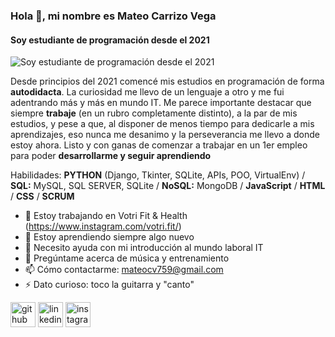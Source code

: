 ### Hola 👋, mi nombre es Mateo Carrizo Vega
#### Soy estudiante de programación desde el 2021
![Soy estudiante de programación desde el 2021](https://previews.123rf.com/images/karpenkoilia/karpenkoilia1806/karpenkoilia180600011/102988806-vector-line-web-concept-for-programming-linear-web-banner-for-coding-.jpg)

Desde principios del 2021 comencé mis estudios en programación de forma **autodidacta**. La curiosidad me llevo de un lenguaje a otro y me fui adentrando más y más en mundo IT. Me parece importante destacar que siempre **trabaje** (en un rubro completamente distinto), a la par de mis estudios, y pese a que, al disponer de menos tiempo para dedicarle a mis aprendizajes, eso nunca me desanimo y la perseverancia me llevo a donde estoy ahora. Listo y con ganas de comenzar a trabajar en un 1er empleo para poder **desarrollarme y seguir aprendiendo**

Habilidades: **PYTHON** (Django, Tkinter, SQLite, APIs, POO, VirtualEnv) / **SQL:** MySQL, SQL SERVER, SQLite / **NoSQL:** MongoDB / **JavaScript** / **HTML** / **CSS** / **SCRUM**

- 🔭 Estoy trabajando en Votri Fit & Health (https://www.instagram.com/votri.fit/) 
- 🌱 Estoy aprendiendo siempre algo nuevo 
- 🤔 Necesito ayuda con mi introducción al mundo laboral IT 
- 💬 Pregúntame acerca de música y entrenamiento  
- 📫 Cómo contactarme: mateocv759@gmail.com 
- ⚡ Dato curioso: toco la guitarra y "canto" 


[<img src='https://cdn.jsdelivr.net/npm/simple-icons@3.0.1/icons/github.svg' alt='github' height='40'>](https://github.com/Amarateus)  [<img src='https://cdn.jsdelivr.net/npm/simple-icons@3.0.1/icons/linkedin.svg' alt='linkedin' height='40'>](https://www.linkedin.com/in/mateocarrizovega//)  [<img src='https://cdn.jsdelivr.net/npm/simple-icons@3.0.1/icons/instagram.svg' alt='instagram' height='40'>](https://www.instagram.com/mateocarrizovega/)  
